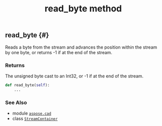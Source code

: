 ﻿---
title: read_byte method
second_title: Aspose.CAD for Python via .NET API References
description: 
type: docs
weight: 40
url: /aspose.cad/streamcontainer/read_byte/
is_root: false
---

## read_byte {#}

Reads a byte from the stream and advances the position within the stream by one byte, or returns -1 if at the end of the stream.


### Returns 


The unsigned byte cast to an Int32, or -1 if at the end of the stream.


```python
def read_byte(self):
    ...
```





### See Also
* module [`aspose.cad`](../../)
* class [`StreamContainer`](/cad/python-net/aspose.cad/streamcontainer)
